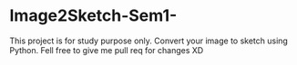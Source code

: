 # Image2Sketch-Sem1-
This project is for study purpose only.
Convert your image to sketch using Python.
Fell free to give me pull req for changes XD
